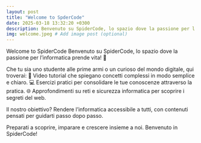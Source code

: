 ```yaml
---
layout: post
title: "Welcome to SpderCode"
date: 2025-03-18 13:32:20 +0300
description: Benvenuto su SpiderCode, lo spazio dove la passione per l’informatica prende vita! 🚀 # Add post description (optional)
img: welcome.jpeg # Add image post (optional)
---
```

Welcome to SpiderCode
Benvenuto su SpiderCode, lo spazio dove la passione per l’informatica prende vita! 🚀

Che tu sia uno studente alle prime armi o un curioso del mondo digitale, qui troverai:
🧠 Video tutorial che spiegano concetti complessi in modo semplice e chiaro.
💻 Esercizi pratici per consolidare le tue conoscenze attraverso la pratica.
🌐 Approfondimenti su reti e sicurezza informatica per scoprire i segreti del web.

Il nostro obiettivo? Rendere l’informatica accessibile a tutti, con contenuti pensati per guidarti passo dopo passo.

Preparati a scoprire, imparare e crescere insieme a noi. Benvenuto in SpiderCode!